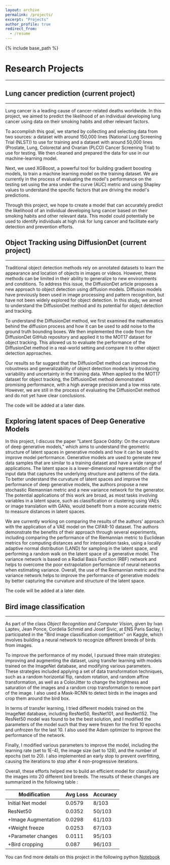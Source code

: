 ```yaml
---
layout: archive
permalink: /projects/
excerpt: "Projects"
author_profile: true
redirect_from:
  - /resume
---
```


{% include base_path %}

# Research Projects
------

## Lung cancer prediction (current project) 
********

Lung cancer is a leading cause of cancer-related deaths worldwide. In this project, we aimed to predict the likelihood of an individual developing lung cancer using data on their smoking habits and other relevant factors.

To accomplish this goal, we started by collecting and selecting data from two sources: a dataset with around 150,000 lines (National Lung Screening Trial (NLST)) to use for training and a dataset with around 50,000 lines (Prostate, Lung, Colorectal and Ovarian (PLCO) Cancer Screening Trial) to use for testing. We then cleaned and prepared the data for use in our machine-learning model.

Next, we used XGBoost, a powerful tool for building gradient boosting models, to train a machine learning model on the training dataset. We are currently in the process of evaluating the model's performance on the testing set using the area under the curve (AUC) metric and using Shapley values to understand the specific factors that are driving the model's predictions.

Through this project, we hope to create a model that can accurately predict the likelihood of an individual developing lung cancer based on their smoking habits and other relevant data. This model could potentially be used to identify individuals at high risk for lung cancer and facilitate early detection and prevention efforts.

## Object Tracking using DiffusionDet (current project)
********


Traditional object detection methods rely on annotated datasets to learn the appearance and location of objects in images or videos. However, these methods can be limited in their ability to generalize to new environments and conditions. To address this issue, the DiffusionDet article proposes a new approach to object detection using diffusion models. Diffusion models have previously been used in image processing and pattern recognition, but have not been widely explored for object detection. In this study, we aimed to understand the DiffusionDet method and its potential for object detection and tracking.

To understand the DiffusionDet method, we first examined the mathematics behind the diffusion process and how it can be used to add noise to the ground truth bounding boxes. We then implemented the code from the DiffusionDet GitHub repository and applied it to the MOT17 dataset for object tracking. This allowed us to evaluate the performance of the DiffusionDet method in a real-world setting and compare it to other object detection approaches.

Our results so far suggest that the DiffusionDet method can improve the robustness and generalizability of object detection models by introducing variability and uncertainty in the training data. When applied to the MOT17 dataset for object tracking, the DiffusionDet method demonstrated promising performance, with a high average precision and a low miss rate. However, we are still in the process of evaluating the DiffusionDet method and do not yet have clear conclusions.

The code will be added at a later date.

## Exploring latent spaces of Deep Generative Models

In this project, I discuss the paper "Latent Space Oddity: On the curvature of deep generative models," which aims to understand the geometric structure of latent spaces in generative models and how it can be used to improve model performance. Generative models are used to generate new data samples that are similar to a training dataset and have a wide range of applications. The latent space is a lower-dimensional representation of the input data that captures the underlying structure and patterns of the data. To better understand the curvature of latent spaces and improve the performance of deep generative models, the authors propose a new stochastic Riemannian metric and a new variance network for the generator. The potential applications of this work are broad, as most tasks involving variables in a latent space, such as classification or clustering using VAEs or image translation with GANs, would benefit from a more accurate metric to measure distances in latent spaces. 

We are currently working on comparing the results of the authors' approach with the application of a VAE model on the CIFAR-10 dataset. The authors demonstrate the benefits of their approach through several experiments, including comparing the performance of the Riemannian metric to Euclidean metrics for computing distances and for interpolation tasks, using a locally adaptive normal distribution (LAND) for sampling in the latent space, and performing a random walk on the latent space of a generative model. The variance network is based on a Radial Basis Function (RBF) network and helps to overcome the poor extrapolation performance of neural networks when estimating variance. Overall, the use of the Riemannian metric and the variance network helps to improve the performance of generative models by better capturing the curvature and structure of the latent space.

The code will be added at a later date.

## Bird image classification 
********

As part of the class _Object Recognition and Computer Vision_, given by Ivan Laptev, Jean Ponce, Cordelia Schmid and Josef Sivic, at ENS Paris Saclay, I participated in the "Bird image classification competition" on Kaggle, which involves building a neural network to recognize different breeds of birds from images.

To improve the performance of my model, I pursued three main strategies: improving and augmenting the dataset, using transfer learning with models trained on the ImageNet database, and modifying various parameters. These strategies included applying a set of data transformation techniques, such as a random horizontal flip, random rotation, and random affine transformation, as well as a ColorJitter to change the brightness and saturation of the images and a random crop transformation to remove part of the image. I also used a Mask-RCNN to detect birds in the images and crop them around the bird box.

In terms of transfer learning, I tried different models trained on the ImageNet database, including ResNet50, ResNet101, and ResNet152. The ResNet50 model was found to be the best solution, and I modified the parameters of the model such that they were frozen for the first 10 epochs and unfrozen for the last 10. I also used the Adam optimizer to improve the performance of the network.

Finally, I modified various parameters to improve the model, including the learning rate (set to 1E-4), the image size (set to 128), and the number of epochs (set to 20). I also implemented an early stop to prevent overfitting, causing the iterations to stop after 4 non-progressive iterations.

Overall, these efforts helped me to build an efficient model for classifying the images into 20 different bird breeds. The results of these changes are summarized in the following table : 

| Modification | Avg Loss| Accuracy  |
| -------- | ------ | -----|
| Initial Net model | 0.0579 | 8/103 |
| ResNet50   | 0.0352 | 50/103 |
| +Image Augmentation | 0.0298 | 61/103 |
| +Weight freeze | 0.0253 | 67/103 |
| +Parameter changes | 0.0111 | 95/103 |
| +Bird cropping | 0.087 | 96/103 |

You can find more details on this project in the following python [Notebook](https://github.com/plbenveniste/plbenveniste.github.io/blob/a669c044c38d6a7044a9329dbfbec280dd3be878/files/bird_classification_notebook.ipynb)

